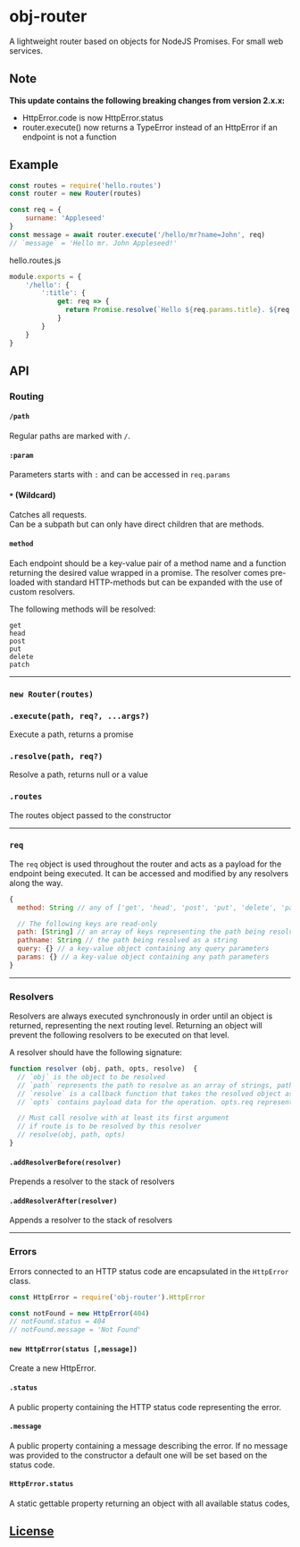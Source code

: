 # obj-router
A lightweight router based on objects for NodeJS Promises. For small web services.

## Note  
**This update contains the following breaking changes from version 2.x.x:**
- HttpError.code is now HttpError.status
- router.execute() now returns a TypeError instead of an HttpError if an endpoint is not a function

## Example

```javascript
const routes = require('hello.routes')
const router = new Router(routes)

const req = {
	surname: 'Appleseed'
}
const message = await router.execute('/hello/mr?name=John', req)
// `message` = 'Hello mr. John Appleseed!'
```

hello.routes.js
```javascript
module.exports = {
    '/hello': {
        ':title': {
            get: req => {
              return Promise.resolve(`Hello ${req.params.title}. ${req.query.name} ${req.surname}!`)
            }
        }
    }
}
```


## API

### Routing

#### `/path`

Regular paths are marked with `/`.

#### `:param`

Parameters starts with `:` and can be accessed in `req.params`

#### `*` (Wildcard)  

Catches all requests.  
Can be a subpath but can only have direct children that are methods.

#### `method`

Each endpoint should be a key-value pair of a method name and a function returning the desired value wrapped in a promise. The resolver comes pre-loaded with standard HTTP-methods but can be expanded with the use of custom resolvers.

The following methods will be resolved:

```
get
head
post
put
delete
patch
```

---

### `new Router(routes)`

### `.execute(path, req?, ...args?)`
Execute a path, returns a promise

### `.resolve(path, req?)`
Resolve a path, returns null or a value

### `.routes`  
The routes object passed to the constructor

---

### `req`
The `req` object is used throughout the router and acts as a payload for the endpoint being executed. It can be accessed and modified by any resolvers along the way.

```javascript
{
  method: String // any of ['get', 'head', 'post', 'put', 'delete', 'patch'], defaults to 'get'

  // The following keys are read-only
  path: [String] // an array of keys representing the path being resolved
  pathname: String // the path being resolved as a string
  query: {} // a key-value object containing any query parameters
  params: {} // a key-value object containing any path parameters
}
```

---

### Resolvers

Resolvers are always executed synchronously in order until an object is returned, representing the next routing level. Returning an object will prevent the following resolvers to be executed on that level.

A resolver should have the following signature:

```javascript
function resolver (obj, path, opts, resolve)  {
  // `obj` is the object to be resolved
  // `path` represents the path to resolve as an array of strings, path[0] is the key currently being resolved
  // `resolve` is a callback function that takes the resolved object as its first argument, a path as its second and options as its third. If this function isn't called the next resolver will be called with the same arguments.
  // `opts` contains payload data for the operation. opts.req represents the request object.

  // Must call resolve with at least its first argument
  // if route is to be resolved by this resolver
  // resolve(obj, path, opts)
}
```

#### `.addResolverBefore(resolver)`
Prepends a resolver to the stack of resolvers

#### `.addResolverAfter(resolver)`
Appends a resolver to the stack of resolvers

---

### Errors  

Errors connected to an HTTP status code are encapsulated in the `HttpError` class.

```javascript
const HttpError = require('obj-router').HttpError

const notFound = new HttpError(404)
// notFound.status = 404
// notFound.message = 'Not Found'
```

#### `new HttpError(status [,message])`  
Create a new HttpError.

#### `.status`  
A public property containing the HTTP status code representing the error.

#### `.message`  
A public property containing a message describing the error.
If no message was provided to the constructor a default one will be set based on the status code.

#### `HttpError.status`  
A static gettable property returning an object with all available status codes,

## [License](LICENSE)